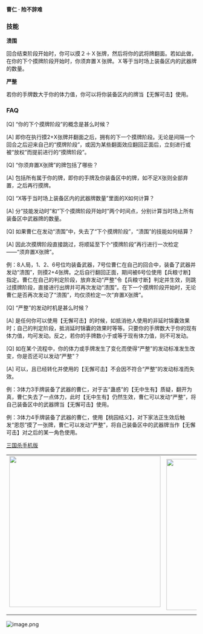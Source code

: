 
#### 曹仁 · 险不辞难  

### 技能

**溃围**

回合结束阶段开始时，你可以摸２＋Ｘ张牌，然后将你的武将牌翻面。若如此做，在你的下个摸牌阶段开始时，你须弃置Ｘ张牌。Ｘ等于当时场上装备区内的武器牌的数量。

**严整**

若你的手牌数大于你的体力值，你可以将你装备区内的牌当【无懈可击】使用。

### FAQ

[Q] “你的下个摸牌阶段”的概念是甚么时候？

[A] 即你在执行摸2+X张牌并翻面之后，拥有的下一个摸牌阶段。无论是间隔一个回合之后迎来自己的“摸牌阶段”，或因为某些翻面效应翻回正面后，立刻进行或被“放权”而提前进行的“摸牌阶段”。



[Q] “你须弃置X张牌”的牌包括了哪些？

[A] 包括所有属于你的牌，即你的手牌及你装备区中的牌，如不足X张则全部弃置，之后再行摸牌。



[Q] “X等于当时场上装备区内的武器牌数量”里面的X如何计算？

[A] 分“技能发动时”和“下个摸牌阶段开始时”两个时间点，分别计算当时场上所有装备区中武器牌的数量。



[Q] 如果曹仁在发动“溃围”中，失去了“下个摸牌阶段”，“溃围”的技能如何结算？

[A] 因此次摸牌阶段直接跳过，将顺延至下个“摸牌阶段”再行进行一次检定——“须弃置X张牌”。

例：8人局，1、2、6号位均装备武器，7号位曹仁在自己的回合中，装备了武器并发动“溃围”，则摸2+4张牌。之后自行翻回正面，期间被6号位使用【兵粮寸断】指定。曹仁在自己的判定阶段，放弃发动“严整”令【兵粮寸断】判定并生效，则跳过摸牌阶段，直接进行出牌并可再次发动“溃围”。在下一个摸牌阶段开始时，无论曹仁是否再次发动了“溃围”，均仅须检定一次“弃置X张牌”。



[Q] “严整”的发动时机是甚么时候？

[A] 是任何你可以使用【无懈可击】的时候，如抵消他人使用的非延时锦囊效果时；自己的判定阶段，抵消延时锦囊的效果时等等。只要你的手牌数大于你的现有体力值，均可发动。反之，若你的手牌数小于或等于现有体力值，则不可发动。



[Q] 如在某个流程中，你的体力或手牌发生了变化而使得“严整”的发动标准发生改变，你是否还可以发动“严整”？

[A] 可以，且已经转化并使用的【无懈可击】不会因不符合“严整”的发动标准而失效。

例：3体力3手牌装备了武器的曹仁，对于吉“蛊惑”的【无中生有】质疑，翻开为真，曹仁失去了一点体力，此时【无中生有】仍然生效，曹仁可以发动“严整”，将自己装备区中的武器牌当【无懈可击】使用。

例：3体力4手牌装备了武器的曹仁，使用【桃园结义】，对下家法正生效后触发“恩怨”摸了一张牌，曹仁可以发动“严整”，将自己装备区中的武器牌当作【无懈可击】对之后的某一角色使用。


 [三国杀手机版](https://apps.apple.com/cn/app/%E4%B8%89%E5%9B%BD%E6%9D%80%E9%97%AE%E9%A2%98%E7%AD%94%E7%96%91/id527602078)
    <div style="text-align: center"><table><tr>
    <td style="text-align: center">
<img src="https://is4-ssl.mzstatic.com/image/thumb/PurpleSource116/v4/1b/38/06/1b380673-fa07-7d70-76af-cc625e8e7894/97f20edf-1616-4b93-9e88-fbaebfe22faf_page-0.jpg/460x0w.webp" height="400">
</td>
<td style="text-align: center">
<img src="https://is5-ssl.mzstatic.com/image/thumb/PurpleSource126/v4/f6/ae/05/f6ae053d-def3-e9be-a991-74954202adad/7a500a3f-0dc0-4c7a-8287-6eed7e11d2b4_page-1.jpg/460x0w.webp" height="400">
</td>
<td style="text-align: center">
<img src="https://is2-ssl.mzstatic.com/image/thumb/PurpleSource126/v4/f3/38/97/f33897de-2a22-ec13-1832-60c35c10fe7c/7fbfdcd6-9f03-45ce-8dc1-bad59b0e5f5d_page-2.jpg/460x0w.webp" height="400">
</td>
<td style="text-align: center">
<img src="https://is2-ssl.mzstatic.com/image/thumb/PurpleSource116/v4/7c/bf/db/7cbfdbb7-8d99-a661-c3a7-bc4e3fdb840a/5e805d5e-b991-4341-bdf6-233a5dd8d703_page-3.jpg/460x0w.webp" height="400">
</td>
</tr>
</table>
</div>
    
 ![image.png](https://s2.loli.net/2022/01/10/Z85EF3hBpvU41oI.png)
